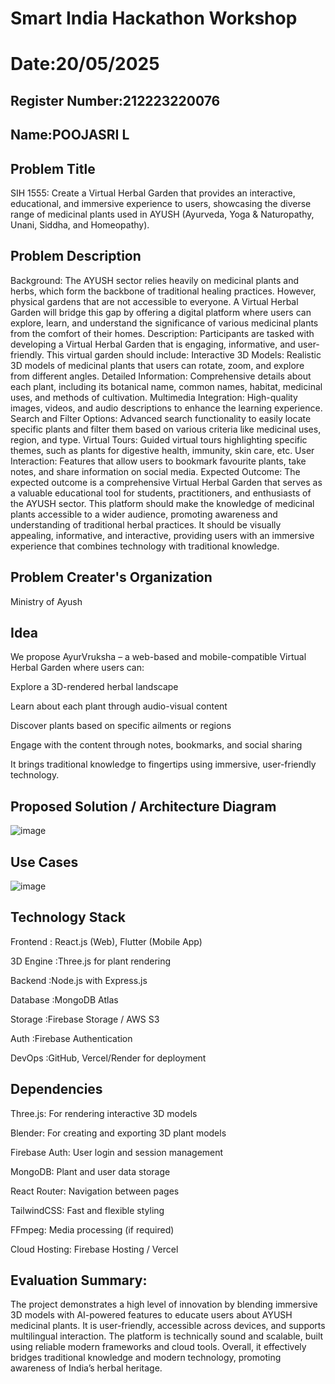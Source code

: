 # Smart India Hackathon Workshop
# Date:20/05/2025
## Register Number:212223220076
## Name:POOJASRI L
## Problem Title
SIH 1555: Create a Virtual Herbal Garden that provides an interactive, educational, and immersive experience to users, showcasing the diverse range of medicinal plants used in AYUSH (Ayurveda, Yoga & Naturopathy, Unani, Siddha, and Homeopathy).
## Problem Description
Background: The AYUSH sector relies heavily on medicinal plants and herbs, which form the backbone of traditional healing practices. However, physical gardens that are not accessible to everyone. A Virtual Herbal Garden will bridge this gap by offering a digital platform where users can explore, learn, and understand the significance of various medicinal plants from the comfort of their homes. Description: Participants are tasked with developing a Virtual Herbal Garden that is engaging, informative, and user-friendly. This virtual garden should include: Interactive 3D Models: Realistic 3D models of medicinal plants that users can rotate, zoom, and explore from different angles. Detailed Information: Comprehensive details about each plant, including its botanical name, common names, habitat, medicinal uses, and methods of cultivation. Multimedia Integration: High-quality images, videos, and audio descriptions to enhance the learning experience. Search and Filter Options: Advanced search functionality to easily locate specific plants and filter them based on various criteria like medicinal uses, region, and type. Virtual Tours: Guided virtual tours highlighting specific themes, such as plants for digestive health, immunity, skin care, etc. User Interaction: Features that allow users to bookmark favourite plants, take notes, and share information on social media. Expected Outcome: The expected outcome is a comprehensive Virtual Herbal Garden that serves as a valuable educational tool for students, practitioners, and enthusiasts of the AYUSH sector. This platform should make the knowledge of medicinal plants accessible to a wider audience, promoting awareness and understanding of traditional herbal practices. It should be visually appealing, informative, and interactive, providing users with an immersive experience that combines technology with traditional knowledge.

## Problem Creater's Organization
Ministry of Ayush

## Idea
We propose AyurVruksha – a web-based and mobile-compatible Virtual Herbal Garden where users can:

Explore a 3D-rendered herbal landscape

Learn about each plant through audio-visual content

Discover plants based on specific ailments or regions

Engage with the content through notes, bookmarks, and social sharing

It brings traditional knowledge to fingertips using immersive, user-friendly technology.


## Proposed Solution / Architecture Diagram
![image](https://github.com/user-attachments/assets/6941bad2-b11a-4e35-be1c-e8447458b7a7)



## Use Cases
![image](https://github.com/user-attachments/assets/77fe3713-017f-49e2-8a3c-cd4db4d06f6c)



## Technology Stack

Frontend	: React.js (Web), Flutter (Mobile App)

3D Engine	:Three.js for plant rendering

Backend	  :Node.js with Express.js

Database	:MongoDB Atlas

Storage	  :Firebase Storage / AWS S3

Auth	    :Firebase Authentication

DevOps	  :GitHub, Vercel/Render for deployment


## Dependencies

Three.js: For rendering interactive 3D models

Blender: For creating and exporting 3D plant models

Firebase Auth: User login and session management

MongoDB: Plant and user data storage

React Router: Navigation between pages

TailwindCSS: Fast and flexible styling

FFmpeg: Media processing (if required)

Cloud Hosting: Firebase Hosting / Vercel

## Evaluation Summary:

The project demonstrates a high level of innovation by blending immersive 3D models with AI-powered features to educate users about AYUSH medicinal plants. It is user-friendly, accessible across devices, and supports multilingual interaction. The platform is technically sound and scalable, built using reliable modern frameworks and cloud tools. Overall, it effectively bridges traditional knowledge and modern technology, promoting awareness of India’s herbal heritage.

